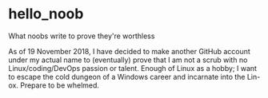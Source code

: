# hello_noob
What noobs write to prove they're worthless 

As of 19 November 2018, I have decided to make another GitHub account under my actual name to (eventually) prove that I am not a scrub with no Linux/coding/DevOps passion or talent. Enough of Linux as a hobby; I want to escape the cold dungeon of a Windows career and incarnate into the Lin-ox. Prepare to be whelmed. 
